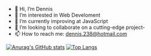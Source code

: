 - 👋 Hi, I’m Dennis
- 👀 I’m interested in Web Develoment
- 🌱 I’m currently improving at JavaScript
- 💞️ I’m looking to collaborate on a cutting-edge project-
- 📫 How to reach me: dennis.238@hotmail.com


[![Anurag's GitHub stats](https://github-readme-stats.vercel.app/api?username=Dennis238)](https://github.com/anuraghazra/github-readme-stats)
[![Top Langs](https://github-readme-stats.vercel.app/api/top-langs/?username=Dennis238&layout=compact)](https://github.com/anuraghazra/github-readme-stats)

